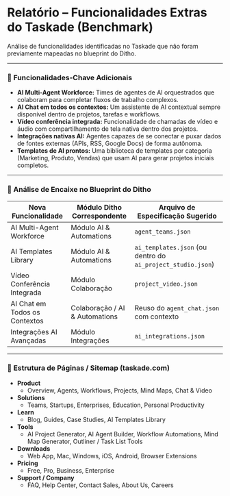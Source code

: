 # Relatório – Funcionalidades Extras do Taskade (Benchmark)

Análise de funcionalidades identificadas no Taskade que não foram previamente mapeadas no blueprint do Ditho.

---

### 🔹 Funcionalidades-Chave Adicionais

*   **AI Multi-Agent Workforce:** Times de agentes de AI orquestrados que colaboram para completar fluxos de trabalho complexos.
*   **AI Chat em todos os contextos:** Um assistente de AI contextual sempre disponível dentro de projetos, tarefas e workflows.
*   **Vídeo conferência integrada:** Funcionalidade de chamadas de vídeo e áudio com compartilhamento de tela nativa dentro dos projetos.
*   **Integrações nativas AI:** Agentes capazes de se conectar e puxar dados de fontes externas (APIs, RSS, Google Docs) de forma autônoma.
*   **Templates de AI prontos:** Uma biblioteca de templates por categoria (Marketing, Produto, Vendas) que usam AI para gerar projetos iniciais completos.

---

### 🔹 Análise de Encaixe no Blueprint do Ditho

| Nova Funcionalidade           | Módulo Ditho Correspondente          | Arquivo de Especificação Sugerido     |
| ----------------------------- | ------------------------------------ | ------------------------------------- |
| AI Multi-Agent Workforce      | Módulo AI & Automations              | `agent_teams.json`                    |
| AI Templates Library          | Módulo AI & Automations              | `ai_templates.json` (ou dentro do `ai_project_studio.json`) |
| Vídeo Conferência Integrada   | Módulo Colaboração                   | `project_video.json`                  |
| AI Chat em Todos os Contextos | Colaboração / AI & Automations       | Reuso do `agent_chat.json` com contexto |
| Integrações AI Avançadas      | Módulo Integrações                   | `ai_integrations.json`                |

---

### 🔹 Estrutura de Páginas / Sitemap (taskade.com)

*   **Product**
    *   Overview, Agents, Workflows, Projects, Mind Maps, Chat & Video
*   **Solutions**
    *   Teams, Startups, Enterprises, Education, Personal Productivity
*   **Learn**
    *   Blog, Guides, Case Studies, AI Templates Library
*   **Tools**
    *   AI Project Generator, AI Agent Builder, Workflow Automations, Mind Map Generator, Outliner / Task List Tools
*   **Downloads**
    *   Web App, Mac, Windows, iOS, Android, Browser Extensions
*   **Pricing**
    *   Free, Pro, Business, Enterprise
*   **Support / Company**
    *   FAQ, Help Center, Contact Sales, About Us, Careers
